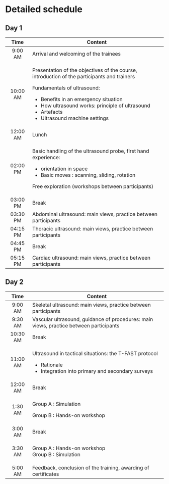 # Detailed schedule

## Day 1



|   Time   | Content                                                                                                                                                                                                                                                                                                            |
| :------: | ------------------------------------------------------------------------------------------------------------------------------------------------------------------------------------------------------------------------------------------------------------------------------------------------------------------ |
|  9:00 AM | Arrival and welcoming of the trainees                                                                                                                                                                                                                                                                              |
| 10:00 AM | <p></p><p>Presentation of the objectives of the course, introduction of the participants and trainers</p><p></p><p>Fundamentals of ultrasound:</p><ul><li>Benefits in an emergency situation</li><li>How ultrasound works: principle of ultrasound</li><li>Artefacts</li><li>Ultrasound machine settings</li></ul> |
| 12:00 AM | Lunch                                                                                                                                                                                                                                                                                                              |
| 02:00 PM | <p>Basic handling of the ultrasound probe, first hand experience:</p><ul><li>orientation in space</li><li>Basic moves : scanning, sliding, rotation</li></ul><p>Free exploration (workshops between participants)</p>                                                                                              |
| 03:00 PM | Break                                                                                                                                                                                                                                                                                                              |
| 03:30 PM | Abdominal ultrasound: main views, practice between participants                                                                                                                                                                                                                                                    |
| 04:15 PM | Thoracic ultrasound: main views, practice between participants                                                                                                                                                                                                                                                     |
| 04:45 PM | Break                                                                                                                                                                                                                                                                                                              |
| 05:15 PM | Cardiac ultrasound: main views, practice between participants                                                                                                                                                                                                                                                      |

## Day 2

|   Time   | Content                                                                                                                                                |
| :------: | ------------------------------------------------------------------------------------------------------------------------------------------------------ |
|  9:00 AM | Skeletal ultrasound: main views, practice between participants                                                                                         |
|  9:30 AM | Vascular ultrasound, guidance of procedures: main views, practice between participants                                                                 |
| 10:30 AM | Break                                                                                                                                                  |
| 11:00 AM | <p></p><p>Ultrasound in tactical situations: the T-FAST protocol</p><ul><li>Rationale</li><li>Integration into primary and secondary surveys</li></ul> |
| 12:00 AM | Break                                                                                                                                                  |
|  1:30 AM | <p></p><p>Group A : Simulation</p><p>Group B : Hands-on workshop</p>                                                                                   |
|  3:00 AM | Break                                                                                                                                                  |
|  3:30 AM | <p>Group A : Hands-on workshop<br>Group B : Simulation</p>                                                                                             |
|  5:00 AM | Feedback, conclusion of the training, awarding of certificates                                                                                         |
